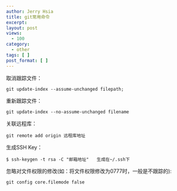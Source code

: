 ```yaml
---
author: Jerry Hsia
title: git常用命令
excerpt:
layout: post
views:
  - 100
category:
  - other
tags: [ ]
post_format: [ ]
---
```

取消跟踪文件：

    git update-index --assume-unchanged filepath;

重新跟踪文件：

    git update-index --no-assume-unchanged filename

关联远程库：

    git remote add origin 远程库地址

生成SSH Key：

    $ ssh-keygen -t rsa -C "邮箱地址"   生成在~/.ssh下

忽略对文件权限的修改(如：将文件权限修改为0777时，一般是不跟踪的):

    git config core.filemode false

 